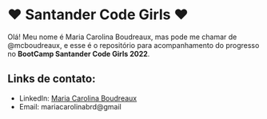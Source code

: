 # :heart: Santander Code Girls :heart:
Olá! Meu nome é Maria Carolina Boudreaux, mas pode me chamar de @mcboudreaux, e esse é o repositório para acompanhamento do progresso no **BootCamp Santander Code Girls 2022**.

## Links de contato:

- LinkedIn: [Maria Carolina Boudreaux](https://www.linkedin.com/in/maria-carolina-boudreaux-79329b201/)
- Email: mariacarolinabrd@gmail
